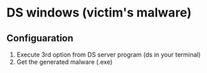 # DS windows (victim's malware)

## Configuaration
   1. Execute 3rd option from DS server program (ds in your terminal)
   2. Get the generated malware (.exe)
